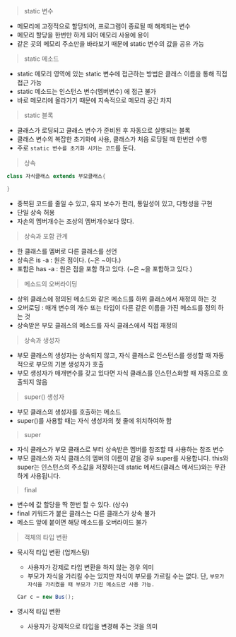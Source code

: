 > static 변수
> 
- 메모리에 고정적으로 할당되어, 프로그램이 종료될 때 해제되는 변수
- 메모리 할당을 한번만 하게 되어 메모리 사용에 용이
- 같은 곳의 메모리 주소만을 바라보기 때문에 static 변수의 값을 공유 가능

> static 메소드
> 
- static 메모리 영역에 있는 static 변수에 접근하는 방법은 클래스 이름을 통해 직접 접근 가능
- static 메소드는 인스턴스 변수(멤버변수) 에 접근 불가
- 바로 메모리에 올라가기 때문에 지속적으로 메모리 공간 차지

> static 블록
> 
- 클래스가 로딩되고 클래스 변수가 준비된 후 자동으로 실행되는 블록
- 클래스 변수의 복잡한 초기화에 사용, 클래스가 처음 로딩될 때 한번만 수행
- 주로 `static 변수를 초기화 시키는 코드`를 둔다.

> 상속
> 

```java
class 자식클래스 extends 부모클래스{

}
```

- 중복된 코드를 줄일 수 있고, 유지 보수가 편리, 통일성이 있고, 다형성을 구현
- 단일 상속 허용
- 자손의 멤버개수는 조상의 멤버개수보다 많다.

> 상속과 포함 관계
> 
- 한 클래스를 멤버로 다른 클래스를 선언
- 상속은 is -a : 원은 점이다. (~은 ~이다.)
- 포함은 has -a : 원은 점을 포함 하고 있다. (~은 ~을 포함하고 있다.)

> 메소드의 오버라이딩
> 
- 상위 클래스에 정의된 메소드와 같은 메소드를 하위 클래스에서 재정의 하는 것
- 오버로딩 : 매개 변수의 개수 또는 타입이 다른 같은 이름을 가진 메소드를 정의 하는 것
- 상속받은 부모 클래스의 메소드를 자식 클래스에서 직접 재정의

> 상속과 생성자
> 
- 부모 클래스의 생성자는 상속되지 않고, 자식 클래스로 인스턴스를 생성할 때 자동적으로 부모의 기본 생성자가 호출
- 부모 생성자가 매개변수를 갖고 있다면 자식 클래스를 인스턴스화할 때 자동으로 호출되지 않음

> super() 생성자
> 
- 부모 클래스의 생성자를 호출하는 메소드
- super()를 사용할 때는 자식 생성자의 첮 줄에 위치하여하 함

> super
> 
- 자식 클래스가 부모 클래스로 부터 상속받은 멤버를 참조할 때 사용하는 참조 변수
- 부모 클래스와 자식 클래스의 멤버의 이름이 같을 경우 super를 사용합니다. this와 super는 인스턴스의 주소값을 저장하는데 static 메서드(클래스 메서드)와는 무관하게 사용됩니다.

> final
> 
- 변수에 값 할당을 딱 한번 할 수 있다. (상수)
- final 키워드가 붙은 클래스는 다른 클래스가 상속 불가
- 메소드 앞에 붙이면 해당 메소드를 오버라이드 불가

> 객체의 타입 변환
> 
- 묵시적 타입 변환 (업캐스팅)
    - 사용자가 강제로 타입 변환을 하지 않는 경우 의미
    - 부모가 자식을 가리킬 수는 있지만 자식이 부모를 가르킬 수는 없다. 단, `부모가 자식을 가리켰을 때 부모가 가진 메소드만 사용 가능.`
    
    ```java
    Car c = new Bus();
    ```
    
- 명시적 타입 변환
    - 사용자가 강제적으로 타입을 변경해 주는 것을 의미

